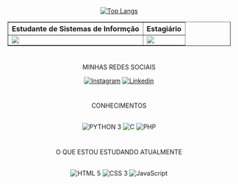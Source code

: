 <div align="center"

<img src="https://i.pinimg.com/originals/00/8a/02/008a02e89562569705c2b30d465e1ba1.gif">

[![Top Langs](https://github-readme-stats.vercel.app/api/top-langs/?username=Ramon072003&layout=compact)](https://github.com/anuraghazra/github-readme-stats)


<table border="1">
  <tr>
    <th>Estudante de Sistemas de Informção</th>
    <th>Estagiário</th>
  </tr>
  <tr>
    <td>
      <img src="https://media.tenor.com/XnP_gFuTuuwAAAAM/anime-evangelion.gif">
    </td>
    <td>
      <img src=https://i.pinimg.com/originals/8e/d3/15/8ed31552e1dfcec55109092bef7ba3e3.gif>
    </td>
  </tr>
</table>

#
MINHAS REDES SOCIAIS

[![Instagram](https://img.shields.io/badge/Instagram-E4405F?style=for-the-badge&logo=instagram&logoColor=white)](https://www.instagram.com/ramon072003/)
[![Linkedin](https://img.shields.io/badge/LinkedIn-0077B5?style=for-the-badge&logo=linkedin&logoColor=white)](www.linkedin.com/in/ramon-oliveira-silva-8918b620a)

#
CONHECIMENTOS
<div style="display: inline_block"><br/>
   <img alt="PYTHON 3" src="https://img.shields.io/badge/Python-3776AB?style=for-the-badge&logo=python&logoColor=white">
   <img alt="C" src="https://img.shields.io/badge/C-3776AB?style=for-the-badge&logo=C&logoColor=white%22">
   <img alt="PHP" src="https://img.shields.io/badge/PHP-3776AB?style=for-the-badge&logo=PHP&logoColor=474A8A%22">


</div>
 
#
O QUE ESTOU ESTUDANDO ATUALMENTE
<div style="display: inline_block"><br/>
   <img alt="HTML 5" src="https://img.shields.io/badge/HTML5-E34F26?style=for-the-badge&logo=html5&logoColor=white">
   <img alt="CSS 3" src="https://img.shields.io/badge/CSS3-1572B6?style=for-the-badge&logo=css3&logoColor=white">
   <img alt="JavaScript" src="https://img.shields.io/badge/JavaScript-323330?style=for-the-badge&logo=javascript&logoColor=F7DF1E">
</div>

</div>


